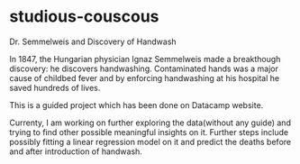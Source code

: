 # studious-couscous
Dr. Semmelweis and Discovery of Handwash

In 1847, the Hungarian physician Ignaz Semmelweis made a breakthough discovery: he discovers handwashing. Contaminated hands was a major cause of childbed fever and by enforcing handwashing at his hospital he saved hundreds of lives.

This is a guided project which has been done on Datacamp website. 

Currenty, I am working on further exploring the data(without any guide) and trying to find other possible meaningful insights on it.
Further steps include possibly fitting a linear regression model on it and predict the deaths before and after introduction of handwash.
